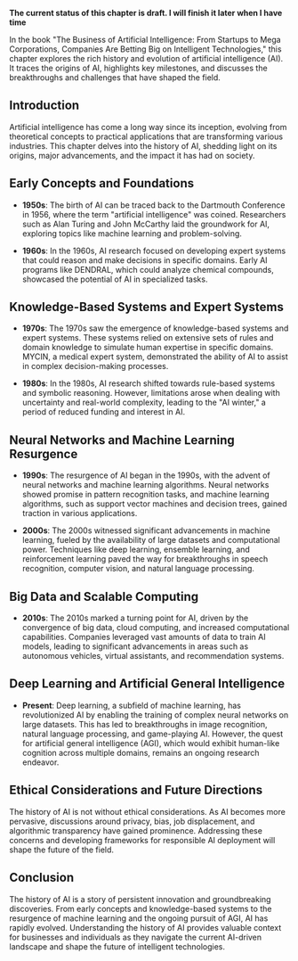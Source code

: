 **The current status of this chapter is draft. I will finish it later when I have time**

In the book "The Business of Artificial Intelligence: From Startups to Mega Corporations, Companies Are Betting Big on Intelligent Technologies," this chapter explores the rich history and evolution of artificial intelligence (AI). It traces the origins of AI, highlights key milestones, and discusses the breakthroughs and challenges that have shaped the field.

Introduction
------------

Artificial intelligence has come a long way since its inception, evolving from theoretical concepts to practical applications that are transforming various industries. This chapter delves into the history of AI, shedding light on its origins, major advancements, and the impact it has had on society.

Early Concepts and Foundations
------------------------------

* **1950s**: The birth of AI can be traced back to the Dartmouth Conference in 1956, where the term "artificial intelligence" was coined. Researchers such as Alan Turing and John McCarthy laid the groundwork for AI, exploring topics like machine learning and problem-solving.

* **1960s**: In the 1960s, AI research focused on developing expert systems that could reason and make decisions in specific domains. Early AI programs like DENDRAL, which could analyze chemical compounds, showcased the potential of AI in specialized tasks.

Knowledge-Based Systems and Expert Systems
------------------------------------------

* **1970s**: The 1970s saw the emergence of knowledge-based systems and expert systems. These systems relied on extensive sets of rules and domain knowledge to simulate human expertise in specific domains. MYCIN, a medical expert system, demonstrated the ability of AI to assist in complex decision-making processes.

* **1980s**: In the 1980s, AI research shifted towards rule-based systems and symbolic reasoning. However, limitations arose when dealing with uncertainty and real-world complexity, leading to the "AI winter," a period of reduced funding and interest in AI.

Neural Networks and Machine Learning Resurgence
-----------------------------------------------

* **1990s**: The resurgence of AI began in the 1990s, with the advent of neural networks and machine learning algorithms. Neural networks showed promise in pattern recognition tasks, and machine learning algorithms, such as support vector machines and decision trees, gained traction in various applications.

* **2000s**: The 2000s witnessed significant advancements in machine learning, fueled by the availability of large datasets and computational power. Techniques like deep learning, ensemble learning, and reinforcement learning paved the way for breakthroughs in speech recognition, computer vision, and natural language processing.

Big Data and Scalable Computing
-------------------------------

* **2010s**: The 2010s marked a turning point for AI, driven by the convergence of big data, cloud computing, and increased computational capabilities. Companies leveraged vast amounts of data to train AI models, leading to significant advancements in areas such as autonomous vehicles, virtual assistants, and recommendation systems.

Deep Learning and Artificial General Intelligence
-------------------------------------------------

* **Present**: Deep learning, a subfield of machine learning, has revolutionized AI by enabling the training of complex neural networks on large datasets. This has led to breakthroughs in image recognition, natural language processing, and game-playing AI. However, the quest for artificial general intelligence (AGI), which would exhibit human-like cognition across multiple domains, remains an ongoing research endeavor.

Ethical Considerations and Future Directions
--------------------------------------------

The history of AI is not without ethical considerations. As AI becomes more pervasive, discussions around privacy, bias, job displacement, and algorithmic transparency have gained prominence. Addressing these concerns and developing frameworks for responsible AI deployment will shape the future of the field.

Conclusion
----------

The history of AI is a story of persistent innovation and groundbreaking discoveries. From early concepts and knowledge-based systems to the resurgence of machine learning and the ongoing pursuit of AGI, AI has rapidly evolved. Understanding the history of AI provides valuable context for businesses and individuals as they navigate the current AI-driven landscape and shape the future of intelligent technologies.
